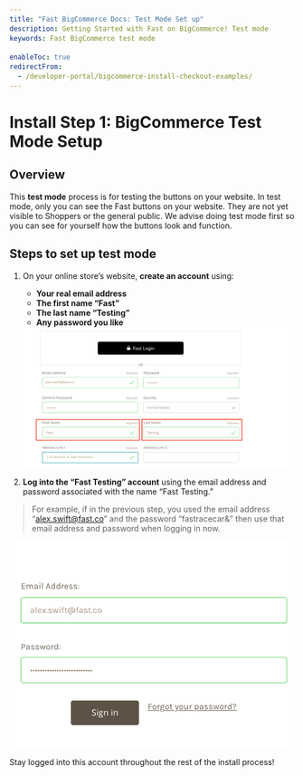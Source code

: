 ```yaml
---
title: "Fast BigCommerce Docs: Test Mode Set up"
description: Getting Started with Fast on BigCommerce! Test mode
keywords: Fast BigCommerce test mode

enableToc: true
redirectFrom:
  - /developer-portal/bigcommerce-install-checkout-examples/
---
```


# Install Step 1: BigCommerce Test Mode Setup

## Overview

This **test mode** process is for testing the buttons on your website. In test mode, only you can see the Fast buttons on your website. They are not yet visible to Shoppers or the general public. We advise doing test mode first so you can see for yourself how the buttons look and function.

## Steps to set up test mode

1. On your online store’s website, **create an account** using:

   - **Your real email address**
   - **The first name “Fast”**
   - **The last name “Testing”**
   - **Any password you like**

   <img alt="account form" src="./images/image12.png"/>

2. **Log into the “Fast Testing” account** using the email address and password associated with the name “Fast Testing.”

> For example, if in the previous step, you used the email address “alex.swift@fast.co” and the password “fastracecar&” then use that email address and password when logging in now.

   <img alt="login form" src="./images/image32.png"/>

Stay logged into this account throughout the rest of the install process!
